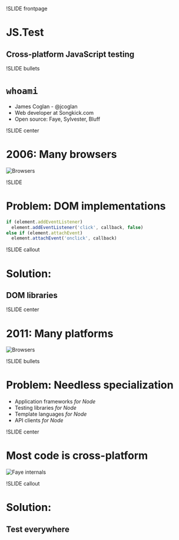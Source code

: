 !SLIDE frontpage
# JS.Test
## Cross-platform JavaScript testing


!SLIDE bullets
# `whoami`

* James Coglan - @jcoglan
* Web developer at Songkick.com
* Open source: Faye, Sylvester, Bluff


!SLIDE center
# 2006: Many browsers
![Browsers](browsers.png)


!SLIDE
# Problem: DOM implementations

```javascript
if (element.addEventListener)
  element.addEventListener('click', callback, false)
else if (element.attachEvent)
  element.attachEvent('onclick', callback)
```

!SLIDE callout
# Solution:
## DOM libraries


!SLIDE center
# 2011: Many platforms
![Browsers](platforms.png)


!SLIDE bullets
# Problem: Needless specialization

* Application frameworks _for Node_
* Testing libraries _for Node_
* Template languages _for Node_
* API clients _for Node_


!SLIDE center
# Most code is cross-platform
![Faye internals](faye-arch.png)


!SLIDE callout
# Solution:
## Test everywhere

